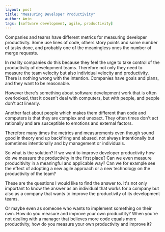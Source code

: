 ```yaml
---
layout: post
title: "Measuring Developer Productivity"
author: Amin
tags: [software development, agile, productivity]
---
```


Companies and teams have different metrics for measuring developer productivity. Some use lines of code, others story points and some number of tasks done, and probably one of the meaningless ones the number of merge requests.

In reality companies do this because they feel the urge to take control of the productivity of development teams. Therefore not only they need to measure the team velocity but also individual velocity and productivity. There is nothing wrong with the intention. Companies have goals and plans, and they want to be reasonable.

However there's something about software development work that is often overlooked, that it doesn't deal with computers, but with people, and people don't act linearly.

Another fact about people which makes them different than code and computers is that they are complex and unexact. They often times don't act rationally and are susceptible to emotions and external factors.

Therefore many times the metrics and measurements even though sound good in theory end up backfiring and abused, not always intentionally but sometimes intentionally and by management or individuals.

So what is the solution? If we want to improve developer productivity how do we measure the productivity in the first place? Can we even measure producitivity in a meaningful and applicable way? Can we for example see the effect of adopting a new agile approach or a new technology on the productivity of the team?

These are the questions I would like to find the answer to. It's not only important to know the answer as an individual that works for a company but also as a company that wants to improve the productivity of its development teams.

Or maybe even as someone who wants to implement something on their own. How do you measure and improve your own producitity? When you're not dealing with a manager that believes more code equals more productivity, how do you measure your own productivity and improve it?
